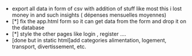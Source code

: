 - export all data in form of csv with addition of stuff like most this i lost money in and such insights ( dépenses mensuelles moyennes)
- [*] fix the app.html form so it can get data from the form and drop it on the database
- [*] style the other pages like login , register ....
- [done but in static html]add categories alimentation, logement, transport, divertissement, etc.
